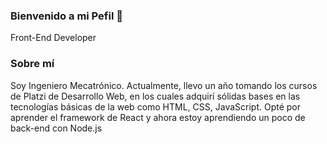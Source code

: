### Bienvenido a mi Pefil 👋

<div> Front-End Developer</div>

### Sobre mí

<div> Soy Ingeniero Mecatrónico. Actualmente, llevo un año tomando los cursos de Platzi de Desarrollo Web, en los cuales adquirí sólidas bases en las tecnologías básicas de la web como HTML, CSS, JavaScript. Opté por aprender el framework de React y ahora estoy aprendiendo un poco de back-end con Node.js
</div>
